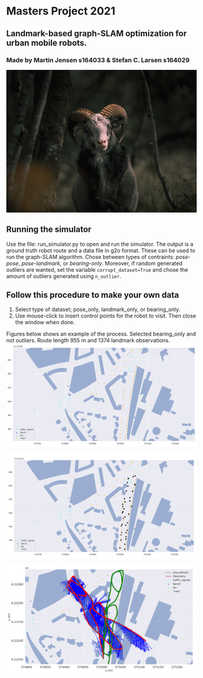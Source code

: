 # Masters Project 2021
## Landmark-based graph-SLAM optimization for urban mobile robots.
### Made by Martin Jensen s164033 & Stefan C. Larsen s164029

![Ged](./ged2.jpg)

## Running the simulator
Use the file: run_simulator.py to open and run the simulator. The output is a ground truth robot route and a data file in g2o format. These can be used to run the graph-SLAM algorithm. 
Chose between types of contraints: *pose-pose*, *pose-landmark*, or *bearing-only*. Moreover, if random generated outliers are wanted, set the variable `corrupt_dataset=True` and chose the amount of outliers generated using `n_outlier`.
  
## Follow this procedure to make your own data 
1. Select type of dataset; pose_only, landmark_only, or bearing_only.  
2. Use mouse-click to insert control points for the robot to visit. Then close the window when done.

Figures below shows an example of the process. Selected bearing_only and not outliers. Route length 955 m and 1374 landmark observations.
![simulator](./figures/simulator.png)

![simulator](./figures/simulator_control_points.png)

![simulator](./figures/simulator_route_odometry.png)

